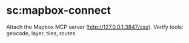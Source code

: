 # sc:mapbox-connect
Attach the Mapbox MCP server (http://127.0.0.1:3847/sse). Verify tools: geocode, layer, tiles, routes.
